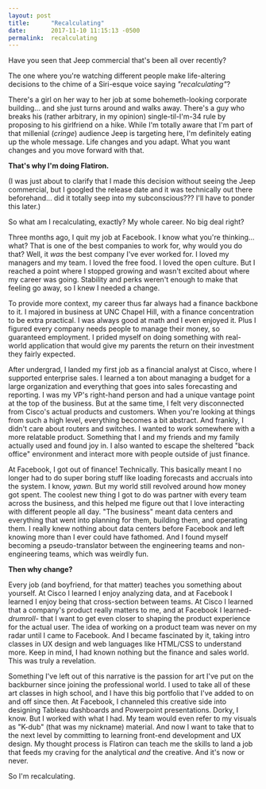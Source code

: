 ```yaml
---
layout: post
title:      "Recalculating"
date:       2017-11-10 11:15:13 -0500
permalink:  recalculating
---
```



Have you seen that Jeep commercial that's been all over recently? 

The one where you're watching different people make life-altering decisions to the chime of a Siri-esque voice saying *"recalculating"*? 

There's a girl on her way to her job at some bohemeth-looking corporate building... and she just turns around and walks away. There's a guy who breaks his (rather arbitrary, in my opinion) single-til-I'm-34 rule by proposing to his girlfriend on a hike. While I'm totally aware that I'm part of that millenial (*cringe*) audience Jeep is targeting here, I'm definitely eating up the whole message. Life changes and you adapt. What you want changes and you move forward with that. 

**That's why I'm doing Flatiron.**

(I was just about to clarify that I made this decision without seeing the Jeep commercial, but I googled the release date and it was technically out there beforehand... did it totally seep into my subconscious??? I'll have to ponder this later.)

So what am I recalculating, exactly? My whole career. No big deal right?

Three months ago, I quit my job at Facebook. I know what you're thinking... what? That is one of the best companies to work for, why would you do that? Well, it *was* the best company I've ever worked for. I loved my managers and my team. I loved the free food. I loved the open culture. But I reached a point where I stopped growing and wasn't excited about where my career was going. Stability and perks weren't enough to make that feeling go away, so I knew I needed a change. 

To provide more context, my career thus far always had a finance backbone to it. I majored in business at UNC Chapel Hill, with a finance concentration to be extra practical. I was always good at math and I even enjoyed it. Plus I figured every company needs people to manage their money, so guaranteed employment. I prided myself on doing something with real-world application that would give my parents the return on their investment they fairly expected. 

After undergrad, I landed my first job as a financial analyst at Cisco, where I supported enterprise sales. I learned a ton about managing a budget for a large organization and everything that goes into sales forecasting and reporting. I was my VP's right-hand person and had a unique vantage point at the top of the business. But at the same time, I felt very disconnected from Cisco's actual products and customers. When you're looking at things from such a high level, everything becomes a bit abstract. And frankly, I didn't care about routers and switches. I wanted to work somewhere with a more relatable product. Something that I and my friends and my family actually used and found joy in. I also wanted to escape the sheltered "back office" environment and interact more with people outside of just finance.

At Facebook, I got out of finance! Technically. This basically meant I no longer had to do super boring stuff like loading forecasts and accruals into the system. I know, *yawn.* But my world still revolved around how money got spent. The coolest new thing I got to do was partner with every team across the business, and this helped me figure out that I love interacting with different people all day. "The business" meant data centers and everything that went into planning for them, building them, and operating them. I really knew nothing about data centers before Facebook and left knowing more than I ever could have fathomed. And I found myself becoming a pseudo-translator between the engineering teams and non-engineering teams, which was weirdly fun.

**Then why change?**

Every job (and boyfriend, for that matter) teaches you something about yourself. At Cisco I learned I enjoy analyzing data, and at Facebook I learned I enjoy being that cross-section between teams. At Cisco I learned that a company's product really matters to me, and at Facebook I learned- *drumroll*- that I want to get even closer to shaping the product experience for the actual user. The idea of working on a product team was never on my radar until I came to Facebook. And I became fascinated by it, taking intro classes in UX design and web languages like HTML/CSS to understand more. Keep in mind, I had known nothing but the finance and sales world. This was truly a revelation. 

Something I've left out of this narrative is the passion for art I've put on the backburner since joining the professional world. I used to take all of these art classes in high school, and I have this big portfolio that I've added to on and off since then. At Facebook, I channeled this creative side into designing Tableau dashboards and Powerpoint presentations. Dorky, I know. But I worked with what I had. My team would even refer to my visuals as "K-dub" (that was my nickname) material. And now I want to take that to the next level by committing to learning front-end development and UX design. My thought process is Flatiron can teach me the skills to land a job that feeds my craving for the analytical *and* the creative. And it's now or never. 

So I'm recalculating.




